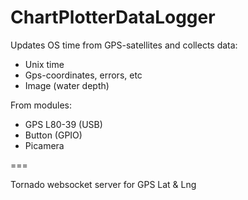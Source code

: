 # ChartPlotterDataLogger

Updates OS time from GPS-satellites and collects data:
* Unix time
* Gps-coordinates, errors, etc
* Image (water depth)

From modules:
* GPS L80-39 (USB)
* Button (GPIO)
* Picamera 

===

Tornado websocket server for GPS Lat & Lng
